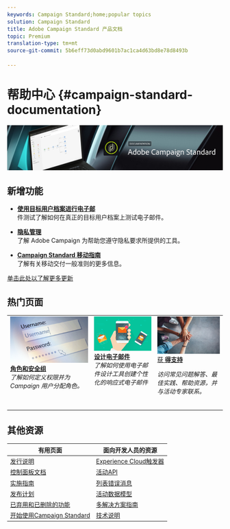 ```yaml
---
keywords: Campaign Standard;home;popular topics
solution: Campaign Standard
title: Adobe Campaign Standard 产品文档
topic: Premium
translation-type: tm+mt
source-git-commit: 5b6eff73d0abd9601b7ac1ca4d63bd8e78d8493b

---
```



# 帮助中心 {#campaign-standard-documentation}

![](start/using/assets/do-not-localize/banner_acs_doc.jpg)

## 新增功能

* **[使用目标用户档案进行电子邮](sending/using/testing-messages-using-target.md)**<br/>件测试了解如何在真正的目标用户档案上测试电子邮件。

* **[隐私管理](https://helpx.adobe.com/campaign/kb/campaign-privacy.html)**<br/>
了解 Adobe Campaign 为帮助您遵守隐私要求所提供的工具。

* **[Campaign Standard 移动指南](https://helpx.adobe.com/campaign/kb/acs-mobile.html)**<br/>
了解有关移动交付一般准则的更多信息。

[单击此处以了解更多更新](rn/using/documentation-updates.md)

## 热门页面

<table>
<tr>
  <td valign="top">
    <a href="administration/using/about-access-management.md">
      <img alt="角色" src="start/using/assets/roles.png"/>
    </a>
    <div>
    <a href="administration/using/about-access-management.md"><strong>角色和安全组</strong></a>
    </div>
    <em>了解如何定义权限并为 Campaign 用户分配角色。</em>
    <br>
  </td>
  <td valign="top">
    <a href="designing/using/designing-content-in-adobe-campaign.md">
      <img alt="设计工具" src="start/using/assets/design.png" />
    </a>
    <div>
    <a href="designing/using/designing-content-in-adobe-campaign.md"><strong>设计电子邮件</strong></a>
    </div>
    <em>了解如何使用电子邮件设计工具创建个性化的响应式电子邮件</em>
    <br>
  </td>
  <td valign="top">
       <img alt="支持" src="start/using/assets/do-not-localize/help.jpeg" />
    <div><a href="https://helpx.adobe.com/campaign/kb/ac-support.html">
    获 <strong>得支持</strong></a>
    </div>
    <p><em>访问常见问题解答、最佳实践、帮助资源，并与活动专家联系。</em></p>
    <br>
  </td>
</tr>
</table>

## 其他资源

| 有用页面 | 面向开发人员的资源 |
|---|---|
| [发行说明](rn/using/release-notes.md) | [Experience Cloud触发器](integrating/using/about-adobe-experience-cloud-triggers.md) |
| [控制面板文档](https://docs.adobe.com/content/help/zh-Hans/control-panel/using/control-panel-home.html) | [活动API](api/using/about-campaign-standard-apis.md) |
| [实施指南](https://helpx.adobe.com/campaign/kb/campaign-standard-implementation-guide.html) | [列表错误消息](https://docs.adobe.com/content/help/en/campaign-classic/technicalresources/error_messages/error_codes.html) |
| [发布计划](rn/using/release-planning.md) | [活动数据模型](developing/using/datamodel-introduction.md) |
| [已弃用和已删除的功能](https://helpx.adobe.com/campaign/kb/acs-deprecated-and-removed-features.html) | [多解决方案指南](integrating/using/about-campaign-integrations.md) |
| [开始使用Campaign Standard](start/using/campaign-orchestration.md) | [技术说明](https://helpx.adobe.com/campaign/kb/acs-article-list.html) |
